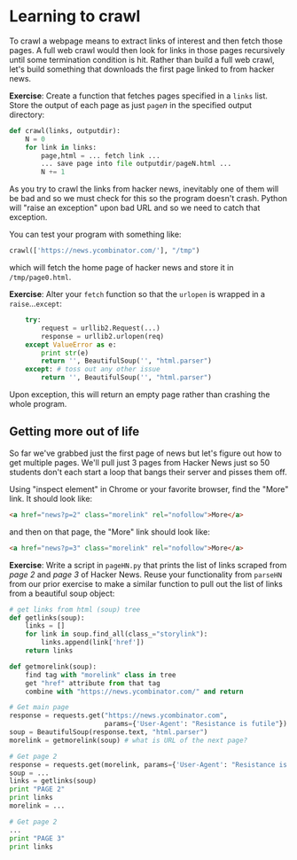 # Learning to crawl

To crawl a webpage means to extract links of interest and then fetch those pages. A full web crawl would then look for links in those pages recursively until some termination condition is hit. Rather than build a full web crawl, let's build something that downloads the first page linked to from hacker news.

**Exercise**: Create a function that fetches pages specified in a `links` list. Store the output of each page as just `page`*n* in the specified output directory:

```python
def crawl(links, outputdir):
    N = 0
    for link in links:
        page,html = ... fetch link ...
        ... save page into file outputdir/pageN.html ...
        N += 1
```

As you try to crawl the links from hacker news, inevitably one of them will be bad and so we must check for this so the program doesn't crash. Python will "raise an exception" upon bad URL and so we need to catch that exception.

You can test your program with something like:

```python
crawl(['https://news.ycombinator.com/'], "/tmp")
```

which will fetch the home page of hacker news and store it in `/tmp/page0.html`.

**Exercise**: Alter your `fetch` function so that the `urlopen` is wrapped in a `raise`...`except`:

```python
    try:
        request = urllib2.Request(...)
        response = urllib2.urlopen(req)
    except ValueError as e:
        print str(e)
        return '', BeautifulSoup('', "html.parser")
    except: # toss out any other issue
        return '', BeautifulSoup('', "html.parser")    
```

Upon exception, this will return an empty page rather than crashing the whole program.

## Getting more out of life

So far we've grabbed just the first page of news but let's figure out how to get multiple pages. We'll pull just 3 pages from Hacker News just so 50 students don't each start a loop that bangs their server and pisses them off.

Using "inspect element" in Chrome or your favorite browser, find the "More" link. It should look like:

```html
<a href="news?p=2" class="morelink" rel="nofollow">More</a>
```

and then on that page, the "More" link should look like:

```html
<a href="news?p=3" class="morelink" rel="nofollow">More</a>
```

**Exercise**: Write a script in `pageHN.py` that prints the list of links scraped from *page 2* and *page 3* of Hacker News.  Reuse your functionality from `parseHN` from our prior exercise to make a similar function to pull out the list of links from a beautiful soup object:

```python
# get links from html (soup) tree
def getlinks(soup):
    links = []
    for link in soup.find_all(class_="storylink"):
        links.append(link['href'])
    return links

def getmorelink(soup):
    find tag with "morelink" class in tree
    get "href" attribute from that tag
    combine with "https://news.ycombinator.com/" and return

# Get main page
response = requests.get("https://news.ycombinator.com",
                        params={'User-Agent': "Resistance is futile"})
soup = BeautifulSoup(response.text, "html.parser")
morelink = getmorelink(soup) # what is URL of the next page?

# Get page 2
response = requests.get(morelink, params={'User-Agent': "Resistance is futile"})
soup = ...
links = getlinks(soup)
print "PAGE 2"
print links
morelink = ...

# Get page 2
...
print "PAGE 3"
print links
```



